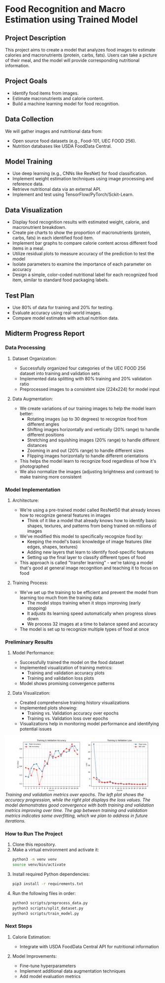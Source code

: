 # Food Recognition and Macro Estimation using Trained Model

## Project Description
This project aims to create a model that analyzes food images to estimate calories and macronutrients (protein, carbs, fats). Users can take a picture of their meal, and the model will provide corresponding nutritional information.

## Project Goals
- Identify food items from images.
- Estimate macronutrients and calorie content.
- Build a machine learning model for food recognition.

## Data Collection
We will gather images and nutritional data from:
- Open source food datasets (e.g., Food-101, UEC FOOD 256).
- Nutrition databases like USDA FoodData Central.

## Model Training
- Use deep learning (e.g., CNNs like ResNet) for food classification.
- Implement weight estimation techniques using image processing and reference data.
- Retrieve nutritional data via an external API.
- Implement and test using TensorFlow/PyTorch/Sckit-Learn.

## Data Visualization
- Display food recognition results with estimated weight, calorie, and macronutrient breakdown.
- Create pie charts to show the proportion of macronutrients (protein, carbs, fats) in each identified food item.
- Implement bar graphs to compare calorie content across different food items in a meal.
- Utilize residual plots to measure accuracy of the prediction to test the model
- Isolate parameters to examine the importance of each parameter on accuracy
- Design a simple, color-coded nutritional label for each recognized food item, similar to standard food packaging labels.

## Test Plan
- Use 80% of data for training and 20% for testing.
- Evaluate accuracy using real-world images.
- Compare model estimates with actual nutrition data.

## Midterm Progress Report

### Data Processing
1. Dataset Organization:
   - Successfully organized four categories of the UEC FOOD 256 dataset into training and validation sets
   - Implemented data splitting with 80% training and 20% validation ratio
   - Preprocessed images to a consistent size (224x224) for model input

2. Data Augmentation:
   - We create variations of our training images to help the model learn better:
     - Rotating images (up to 30 degrees) to recognize food from different angles
     - Shifting images horizontally and vertically (20% range) to handle different positions
     - Stretching and squishing images (20% range) to handle different distances
     - Zooming in and out (20% range) to handle different sizes
     - Flipping images horizontally to handle different orientations
   - This helps the model learn to recognize food regardless of how it's photographed
   - We also normalize the images (adjusting brightness and contrast) to make training more consistent

### Model Implementation
1. Architecture:
   - We're using a pre-trained model called ResNet50 that already knows how to recognize general features in images
     - Think of it like a model that already knows how to identify basic shapes, textures, and patterns from being trained on millions of images
   - We've modified this model to specifically recognize food by:
     - Keeping the model's basic knowledge of image features (like edges, shapes, textures)
     - Adding new layers that learn to identify food-specific features
     - Setting up the final layer to classify different types of food
   - This approach is called "transfer learning" - we're taking a model that's good at general image recognition and teaching it to focus on food

2. Training Process:
   - We've set up the training to be efficient and prevent the model from learning too much from the training data:
     - The model stops training when it stops improving (early stopping)
     - It adjusts its learning speed automatically when progress slows down
     - We process 32 images at a time to balance speed and accuracy
   - The model is set up to recognize multiple types of food at once

### Preliminary Results
1. Model Performance:
   - Successfully trained the model on the food dataset
   - Implemented visualization of training metrics:
     - Training and validation accuracy plots
     - Training and validation loss plots
   - Model shows promising convergence patterns

2. Data Visualization:
   - Created comprehensive training history visualizations
   - Implemented plots showing:
     - Training vs. Validation accuracy over epochs
     - Training vs. Validation loss over epochs
   - Visualizations help in monitoring model performance and identifying potential issues

![Training History](assets/training_history.png)
*Training and validation metrics over epochs. The left plot shows the accuracy progression, while the right plot displays the loss values. The model demonstrates good convergence with both training and validation metrics improving over time. The gap between training and validation metrics indicates some overfitting, which we plan to address in future iterations.*

### How to Run The Project
1. Clone this repository.
2. Make a virtual environment and activate it:
    ```bash
    python3 -m venv venv
    source venv/bin/activate
    ```
3. Install required Python dependencies:
    ```bash
    pip3 install -r requirements.txt
    ```
4. Run the following files in order:
   ```bash
   python3 scripts/preprocess_data.py
   python3 scripts/split_dataset.py
   python3 scripts/train_model.py
   ```

### Next Steps
1. Calorie Estimation:
   - Integrate with USDA FoodData Central API for nutritional information

2. Model Improvements:
   - Fine-tune hyperparameters
   - Implement additional data augmentation techniques
   - Add model evaluation metrics
